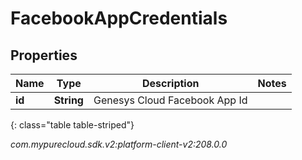 # FacebookAppCredentials


## Properties

| Name | Type | Description | Notes |
| ------------ | ------------- | ------------- | ------------- |
| **id** | **String** | Genesys Cloud Facebook App Id |  |
{: class="table table-striped"}




_com.mypurecloud.sdk.v2:platform-client-v2:208.0.0_
